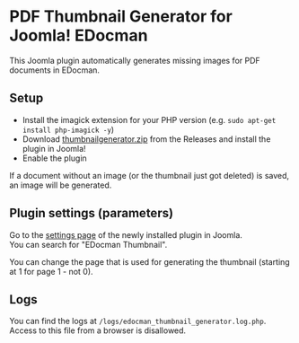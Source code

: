 # PDF Thumbnail Generator for Joomla! EDocman
This Joomla plugin automatically generates missing images for PDF documents in EDocman.

## Setup

* Install the imagick extension for your PHP version (e.g. `sudo apt-get install php-imagick -y`)
* Download [thumbnailgenerator.zip](https://github.com/ComdionGmbH/edocman-thumbnail-generator/releases/download/1.1.0/thumbnailgenerator.zip) from the Releases and install the plugin in Joomla!
* Enable the plugin

If a document without an image (or the thumbnail just got deleted) is saved, an image will be generated.

## Plugin settings (parameters)
Go to the [settings page](https://docs.joomla.org/Administration_of_a_Plugin_in_Joomla) of the newly installed plugin in Joomla.  
You can search for "EDocman Thumbnail".

You can change the page that is used for generating the thumbnail (starting at 1 for page 1 - not 0).

## Logs
You can find the logs at `/logs/edocman_thumbnail_generator.log.php`. Access to this file from a browser is disallowed.
